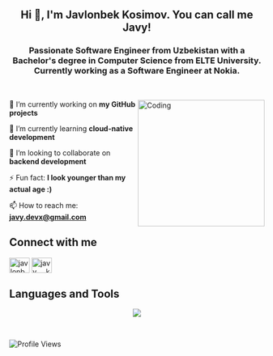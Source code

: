 <h2 align="center">Hi 👋, I'm Javlonbek Kosimov. You can call me Javy!</h2>
<h3 align="center">
Passionate Software Engineer from Uzbekistan with a Bachelor's degree in Computer Science from ELTE University. Currently working as a Software Engineer at Nokia.
</h3>

<div>&nbsp;</div>
<div>
  <img align="right" alt="Coding" width="250" src="https://media.giphy.com/media/qgQUggAC3Pfv687qPC/giphy.gif"> 

🔭 I’m currently working on **my GitHub projects**

🌱 I’m currently learning **cloud-native development**

👯 I’m looking to collaborate on **backend development**

⚡ Fun fact: **I look younger than my actual age :)**

📫 How to reach me: **javy.devx@gmail.com**

## Connect with me
<p align="left">
<a href="https://linkedin.com/in/javydev" target="blank"><img align="center" src="https://raw.githubusercontent.com/rahuldkjain/github-profile-readme-generator/master/src/images/icons/Social/linked-in-alt.svg" alt="javlonbek-kosimov" height="30" width="40" /></a>
<a href="https://instagram.com/javy_dev" target="blank"><img align="center" src="https://raw.githubusercontent.com/rahuldkjain/github-profile-readme-generator/master/src/images/icons/Social/instagram.svg" alt="javy___k" height="30" width="40" /></a>
</p>

## Languages and Tools
<p align="center">
  <a href="https://github.com/javydevx">
    <img src="https://skillicons.dev/icons?i=go,python,javascript,typescript,docker,kubernetes,redis,react,nextjs,nodejs,express,postgresql,mongodb,git,jenkins,ubuntu" />
  </a>
</p>


<br>

![Profile Views](https://komarev.com/ghpvc/?username=javydevx&abbreviated=true)
